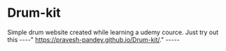 # Drum-kit
Simple drum website created while learning a udemy cource. 
Just try out this
----" https://pravesh-pandey.github.io/Drum-kit/." -----
